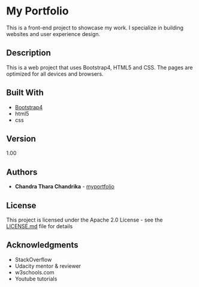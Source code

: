 # My Portfolio

This is a front-end project to showcase my work. I specialize in building websites and user experience design.

## Description

This is a web project that uses Bootstrap4, HTML5 and CSS. The pages are optimized for all devices and browsers.

## Built With

* [Bootstrap4](https://getbootstrap.com/)
* html5
* css

## Version

1.00

## Authors

* **Chandra Thara Chandrika** - [myportfolio](https://chandrathara.github.io/)

## License

This project is licensed under the Apache 2.0 License - see the [LICENSE.md](https://www.apache.org/licenses/LICENSE-2.0) file for details

## Acknowledgments

* StackOverflow
* Udacity mentor & reviewer
* w3schools.com
* Youtube tutorials
